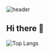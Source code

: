 
![header](https://capsule-render.vercel.app/api?type=venom&color=#4B89DC&height=300&section=header&text=Hello%World!20render&fontSize=90)

## Hi there 👋
![Top Langs](https://github-readme-stats.vercel.app/api/top-langs/?username=OKEunsu&layout=compact)

